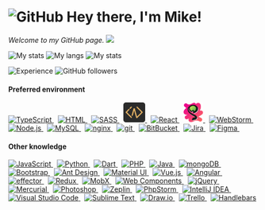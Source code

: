 <h1>
  <img height="40" src="https://cdn.worldvectorlogo.com/logos/github-icon-1.svg" alt="GitHub" />
  Hey there, I'm Mike!
</h1>
<p>
  <i>
    Welcome to my GitHub page.
    <a href="https://github.com/d8corp">
      <img height="12" src="https://visitor-badge.glitch.me/badge?page_id=d8corp.d8corp" />
    </a>
  </i>
</p>

<p>
  <img width="478" src="https://github-readme-stats.vercel.app/api?username=d8corp&show_icons=true" alt="My stats" />
  <img width="364" src="https://github-readme-stats.vercel.app/api/top-langs/?username=d8corp&layout=compact" alt="My langs" />
  <img width="854" src="https://github-profile-trophy.vercel.app/?username=d8corp&margin-w=2" alt="My stats" />
</p>


![Experience](https://img.shields.io/date/1199145600?label=I%20started%20writing%20code)
![GitHub followers](https://img.shields.io/github/followers/d8corp?label=Follow)

#### Preferred environment
<p>
  <a href="https://www.typescriptlang.org" title="TypeScript">
    <img height="40" src="https://cdn.worldvectorlogo.com/logos/typescript.svg" alt="TypeScript" />
  </a> &nbsp;
  <a href="https://ru.wikipedia.org/wiki/HTML" title="HTML">
    <img height="40" src="https://cdn.worldvectorlogo.com/logos/html-1.svg" alt="HTML" />
  </a> &nbsp;
  <a href="https://sass-lang.com" title="SASS">
    <img height="40" src="https://cdn.worldvectorlogo.com/logos/sass-1.svg" alt="SASS" />
  </a> &nbsp;
  <a href="https://www.npmjs.com/package/innet" title="innet.js">
    <img height="40" src="https://raw.githubusercontent.com/d8corp/innet/main/logo.svg" alt="innet.js" />
  </a> &nbsp;
  <a href="https://reactjs.org" title="React">
    <img height="40" src="https://cdn.worldvectorlogo.com/logos/react-2.svg" alt="React" />
  </a> &nbsp;
  <a href="https://www.npmjs.com/package/watch-state" title="watch-state">
    <img height="40" src="https://raw.githubusercontent.com/d8corp/watch-state/v3.3.3/img/logo.svg" alt="watch-state" />
  </a> &nbsp;
  <a href="https://www.jetbrains.com/webstorm" title="WebStorm">
    <img height="40" src="https://cdn.worldvectorlogo.com/logos/webstorm-icon.svg" alt="WebStorm" />
  </a> &nbsp;
  <a href="https://nodejs.org" title="Node.js">
    <img height="40" src="https://cdn.worldvectorlogo.com/logos/nodejs-icon.svg" alt="Node.js" />
  </a> &nbsp;
  <a href="https://www.mysql.com" title="MySQL">
    <img height="40" src="https://cdn.worldvectorlogo.com/logos/mysql-3.svg" alt="MySQL" />
  </a> &nbsp;
  <a href="https://nginx.org/" title="nginx">
    <img height="40" src="https://cdn.worldvectorlogo.com/logos/nginx-1.svg" alt="nginx" />
  </a> &nbsp;
  <a href="https://git-scm.com" title="git">
    <img height="40" src="https://cdn.worldvectorlogo.com/logos/git-icon.svg" alt="git" />
  </a> &nbsp;
  <a href="http://bitbucket.org" title="BitBucket">
    <img height="40" src="https://cdn.worldvectorlogo.com/logos/bitbucket-icon.svg" alt="BitBucket" />
  </a> &nbsp;
  <a href="https://www.atlassian.com/ru/software/jira" title="Jira">
    <img height="40" src="https://cdn.worldvectorlogo.com/logos/jira-1.svg" alt="Jira" />
  </a> &nbsp;
  <a href="https://www.figma.com" title="Figma">
    <img height="40" src="https://cdn.worldvectorlogo.com/logos/figma-5.svg" alt="Figma" />
  </a> &nbsp;
</p>

#### Other knowledge
<p>
  <a href="https://ru.wikipedia.org/wiki/JavaScript" title="JavaScript">
    <img height="40" src="https://cdn.worldvectorlogo.com/logos/logo-javascript.svg" alt="JavaScript" />
  </a> &nbsp;
  <a href="https://www.python.org" title="Python">
    <img height="40" src="https://cdn.worldvectorlogo.com/logos/python-5.svg" alt="Python" />
  </a> &nbsp;
  <a href="https://dart.dev" title="Dart">
    <img height="40" src="https://cdn.worldvectorlogo.com/logos/dart.svg" alt="Dart" />
  </a> &nbsp;
  <a href="https://www.php.net" title="PHP">
    <img height="40" src="https://cdn.worldvectorlogo.com/logos/php-1.svg" alt="PHP" />
  </a> &nbsp;
  <a href="https://www.java.com" title="Java">
    <img height="40" src="https://cdn.worldvectorlogo.com/logos/java-4.svg" alt="Java" />
  </a> &nbsp;
  <a href="https://www.mongodb.com" title="mongoDB">
    <img height="40" src="https://cdn.worldvectorlogo.com/logos/mongodb-icon-1.svg" alt="mongoDB" />
  </a> &nbsp;
  <a href="https://getbootstrap.com" title="Bootstrap">
    <img height="40" src="https://cdn.worldvectorlogo.com/logos/bootstrap-5-1.svg" alt="Bootstrap" />
  </a> &nbsp;
  <a href="https://ant.design" title="Ant Design">
    <img height="40" src="https://gw.alipayobjects.com/zos/rmsportal/KDpgvguMpGfqaHPjicRK.svg" alt="Ant Design" />
  </a> &nbsp;
  <a href="https://material-ui.com/" title="Material UI">
    <img height="40" src="https://cdn.worldvectorlogo.com/logos/material-ui-1.svg" alt="Material UI" />
  </a> &nbsp;
  <a href="https://vuejs.org" title="Vue.js">
    <img height="40" src="https://cdn.worldvectorlogo.com/logos/vue-js-1.svg" alt="Vue.js" />
  </a> &nbsp;
  <a href="https://angular.io" title="Angular">
    <img height="40" src="https://cdn.worldvectorlogo.com/logos/angular-icon-1.svg" alt="Angular" />
  </a> &nbsp;
  <a href="https://effector.dev" title="effector">
    <img height="40" src="https://raw.githubusercontent.com/effector/effector/master/website/client/static/img/comet.svg" alt="effector" />
  </a> &nbsp;
  <a href="https://redux.js.org" title="Redux">
    <img height="40" src="https://cdn.worldvectorlogo.com/logos/redux.svg" alt="Redux" />
  </a> &nbsp;
  <a href="https://mobx.js.org" title="MobX">
    <img height="40" src="https://cdn.worldvectorlogo.com/logos/mobx.svg" alt="MobX" />
  </a> &nbsp;
  <a href="https://en.wikipedia.org/wiki/Web_Components" title="Web Components">
    <img height="40" src="https://cdn.worldvectorlogo.com/logos/web-components.svg" alt="Web Components" />
  </a> &nbsp;
  <a href="https://jquery.com/" title="jQuery">
    <img height="40" src="https://cdn.worldvectorlogo.com/logos/jquery.svg" alt="jQuery" />
  </a> &nbsp;
  <a href="https://ru.wikipedia.org/wiki/Mercurial" title="Mercurial">
    <img height="40" src="https://cdn.worldvectorlogo.com/logos/mercurial.svg" alt="Mercurial" />
  </a> &nbsp;
  <a href="https://www.adobe.com/products/photoshop.html" title="Photoshop">
    <img height="40" src="https://cdn.worldvectorlogo.com/logos/photoshop-cc-4.svg" alt="Photoshop" />
  </a> &nbsp;
  <a href="https://zeplin.io" title="Zeplin">
    <img height="40" src="https://cdn.worldvectorlogo.com/logos/zeplin.svg" alt="Zeplin" />
  </a> &nbsp;
  <a href="https://www.jetbrains.com/phpstorm" title="PhpStorm">
    <img height="40" src="https://cdn.worldvectorlogo.com/logos/phpstorm-1.svg" alt="PhpStorm" />
  </a> &nbsp;
  <a href="https://www.jetbrains.com/idea" title="IntelliJ IDEA">
    <img height="40" src="https://cdn.worldvectorlogo.com/logos/intellij-idea-1.svg" alt="IntelliJ IDEA" />
  </a> &nbsp;
  <a href="https://code.visualstudio.com" title="Visual Studio Code">
    <img height="40" src="https://cdn.worldvectorlogo.com/logos/visual-studio-code-1.svg" alt="Visual Studio Code" />
  </a> &nbsp;
  <a href="https://www.sublimetext.com" title="Sublime Text">
    <img height="40" src="https://cdn.worldvectorlogo.com/logos/sublime-text.svg" alt="Sublime Text" />
  </a> &nbsp;
  <a href="https://app.diagrams.net" title="Draw.io">
    <img height="40" src="https://cdn.worldvectorlogo.com/logos/draw-io.svg" alt="Draw.io" />
  </a> &nbsp;
  <a href="https://trello.com" title="Trello">
    <img height="40" src="https://cdn.worldvectorlogo.com/logos/trello.svg" alt="Trello" />
  </a> &nbsp;
  <a href="https://handlebarsjs.com" title="Handlebars">
    <img height="40" src="https://cdn.worldvectorlogo.com/logos/handlebars.svg" alt="Handlebars" />
  </a> &nbsp;
</p>
